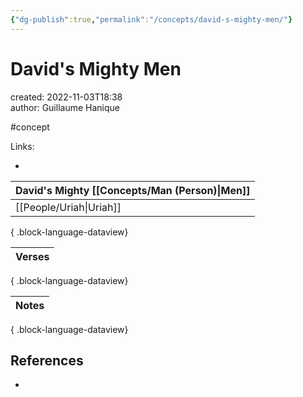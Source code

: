 ```yaml
---
{"dg-publish":true,"permalink":"/concepts/david-s-mighty-men/"}
---
```


# David's Mighty Men

created: 2022-11-03T18:38  
author: Guillaume Hanique  

#concept

Links:

- 

| David's Mighty [[Concepts/Man (Person)\|Men]] |
| ------------------------------------ |
| [[People/Uriah\|Uriah]]           |

{ .block-language-dataview}

| Verses |
| ------ |

{ .block-language-dataview}

| Notes |
| ----- |

{ .block-language-dataview}

## References

- 
